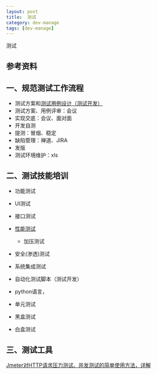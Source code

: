 ```yaml
---
layout: post
title:  测试
category: dev-manage
tags: [dev-manage]
--- 
```

 
测试

## 参考资料 

## 一、规范测试工作流程
- 测试方案和[测试用例设计（测试开发）](https://blog.csdn.net/m0_37618247/article/details/82149367)
- 测试方案、用例评审：会议
- 实现交底：会议、面对面
- 开发自测
- 提测：冒烟、稳定
- 缺陷管理：禅道、JIRA
- 发版
- 测试环境维护：xls

## 二、测试技能培训  
- 功能测试 
- UI测试
- 接口测试
- [性能测试](https://www.cnblogs.com/fnng/archive/2012/08/17/2644878.html) 
    - 加压测试  
- 安全(渗透)测试
- 系统集成测试
- 自动化测试脚本（测试开发）
- python语言，

 
- 单元测试
- 黑盒测试
- 白盒测试

## 三、测试工具
[Jmeter对HTTP请求压力测试、并发测试的简单使用方法，详解](https://blog.csdn.net/zwc2xm/article/details/78854208)





